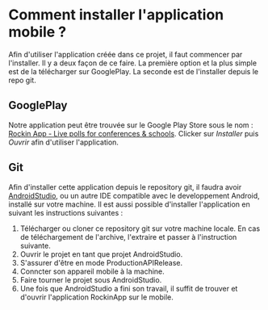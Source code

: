 # Comment installer l'application mobile ?
Afin d'utiliser l'application créée dans ce projet, il faut commencer par l'installer.
Il y a deux façon de ce faire.
La première option et la plus simple est de la télécharger sur GooglePlay.
La seconde est de l'installer depuis le repo git.

## GooglePlay
Notre application peut être trouvée sur le Google Play Store sous le nom :
[Rockin App - Live polls for conferences & schools](https://play.google.com/store/apps/details?id=ch.heigvd.pro.b04.android).
Clicker sur *Installer* puis *Ouvrir* afin d'utiliser l'application.

## Git
Afin d'installer cette application depuis le repository git, il faudra avoir [AndroidStudio](https://developer.android.com/studio/?gclid=CjwKCAjwqpP2BRBTEiwAfpiD-x7x769nVXJsrEjLQddG8JdqBmjl1YnouceOM0egLysoSMzrr1Z6DBoCB2gQAvD_BwE&gclsrc=aw.ds), ou un autre IDE compatible avec le developpement Android, installé sur votre machine.
Il est aussi possible d'installer l'application en suivant les instructions suivantes :

1. Télécharger ou cloner ce repository git sur votre machine locale.
En cas de téléchargement de l'archive, l'extraire et passer à l'instruction suivante.
2. Ouvrir le projet en tant que projet AndroidStudio.
3. S'assurer d'être en mode ProductionAPIRelease.
4. Conncter son appareil mobile à la machine.
5. Faire tourner le projet sous AndroidStudio.
6. Une fois que AndroidStudio a fini son travail, il suffit de trouver et d'ouvrir l'application RockinApp sur le mobile.
